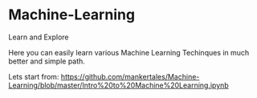 # Machine-Learning
Learn and Explore 

Here you can easily learn various Machine Learning Techinques in much better and simple path.

Lets start from:
https://github.com/mankertales/Machine-Learning/blob/master/Intro%20to%20Machine%20Learning.ipynb

